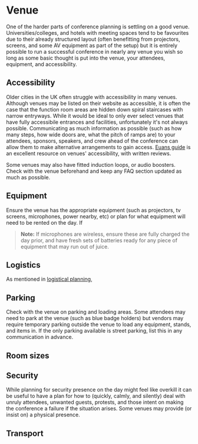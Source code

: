 # Venue

One of the harder parts of conference planning is settling on a good venue. Universities/colleges, and hotels with meeting spaces tend to be favourites due to their already structured layout (often benefitting from projectors, screens, and some AV equipment as part of the setup) but it is entirely possible to run a successful conference in nearly any venue you wish so long as some basic thought is put into the venue, your attendees, equipment, and accessibility.

## Accessibility

Older cities in the UK often struggle with accessibility in many venues. Although venues may be listed on their website as accessible, it is often the case that the function room areas are hidden down spiral staircases with narrow entryways. While it would be ideal to only ever select venues that have fully accessibile entrances and facilities, unfortunately it's not always possible. Communicating as much information as possible (such as how many steps, how wide doors are, what the pitch of ramps are) to your attendees, sponsors, speakers, and crew ahead of the conference can allow them to make alternative arrangements to gain access. [Euans guide](https://www.euansguide.com/) is an excellent resource on venues' accessibility, with written reviews.

Some venues may also have fitted induction loops, or audio boosters. Check with the venue beforehand and keep any FAQ section updated as much as possible.

## Equipment

Ensure the venue has the appropriate equipment (such as projectors, tv screens, microphones, power nearby, etc) or plan for what equipment will need to be rented on the day. If 

> **Note:** If microphones are wireless, ensure these are fully charged the day prior, and have fresh sets of batteries ready for any piece of equipment that may run out of juice.

## Logistics

As mentioned in [logistical planning](organisation_and_planning.md#logistics), 

## Parking

Check with the venue on parking and loading areas. Some attendees may need to park at the venue (such as blue badge holders) but vendors may require temporary parking outside the venue to load any equipment, stands, and items in. If the only parking available is street parking, list this in any communication in advance.

## Room sizes


## Security

While planning for security presence on the day might feel like overkill it can be useful to have a plan for how to (quickly, calmly, and silently) deal with unruly attendees, unwanted guests, protests, and those intent on making the conference a failure if the situation arises. Some venues may provide (or insist on) a physical presence.

## Transport
